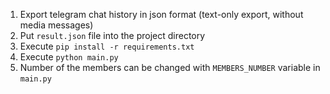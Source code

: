 1. Export telegram chat history in json format (text-only export, without media messages)
2. Put `result.json` file into the project directory
3. Execute `pip install -r requirements.txt`
4. Execute `python main.py`
5. Number of the members can be changed with `MEMBERS_NUMBER` variable in `main.py`
